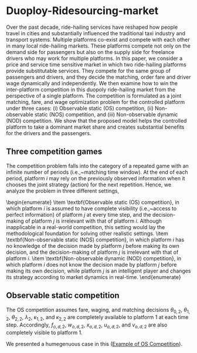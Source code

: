 # Duoploy-Ridesourcing-market

Over the past decade, ride-hailing services have reshaped how people travel in cities and substantially influenced the traditional taxi industry and transport systems. Multiple platforms co-exist and compete with each other in many local ride-hailing markets. These platforms compete not only on the demand side for passengers but also on the supply side for freelance drivers who may work for multiple platforms. In this paper, we consider a price and service time sensitive market in which two ride-hailing platforms provide substitutable services. They compete for the same group of passengers and drivers, and they decide the matching, order fare and driver wage dynamically and independently. We then examine how to win the inter-platform competition in this duopoly ride-hailing market from the perspective of a single platform. The competition is formulated as a joint matching, fare, and wage optimization problem for the controlled platform under three cases: (i) Observable static (OS) competition, (ii) Non-observable static (NOS) competition, and (iii) Non-observable dynamic (NOD) competition. We show that the proposed model helps the controlled platform to take a dominant market share and creates substantial benefits for the drivers and the passengers.

## Three competition games

The competition problem falls into the category of a repeated game with an infinite number of periods (i.e.,~matching time window). At the end of each period, platform $i$ may rely on the previously observed information when it chooses the joint strategy (action) for the next repetition. Hence, we analyze the problem in three different settings,

\begin{enumerate}
    \item \textbf{Observable static (OS) competition}, in which platform $i$ is assumed to have complete visibility (i.e.,~access to perfect information) of platform $j$ at every time step, and the decision-making of platform $j$ is irrelevant with that of platform $i$. Although inapplicable in a real-world competition, this setting would lay the methodological foundation for solving other realistic settings.
    \item \textbf{Non-observable static (NOS) competition}, in which platform $i$ has no knowledge of the decision made by platform $j$ before making its own decision, and the decision-making of platform $j$ is irrelevant with that of platform $i$.
    \item \textbf{Non-observable dynamic (NOD) competition}, in which platform $i$ does not know the decision made by platform $j$ before making its own decision, while platform $j$ is an intelligent player and changes its strategy according to market dynamics in real-time. 
\end{enumerate}


## Observable static competition

The OS competition assumes fare, waging, and matching decisions  $\theta_{0,2}$, $\theta_{1,2}$, $\theta_{2,2}$, $\lambda_{2}$, $\kappa_{1,2}$, and $\kappa_{2,2}$ are completely available to platform 1 at each time step. Accordingly, $f_{o,d,2}$, $w_{o,d,2}$, $x_{o,d,2}$, $u_{o,d,2}$, and $v_{o,d,2}$ are also completely visible to platform 1.

We presented a humegenuous case in this ([Example of OS Competition](https://github.com/marco-yue/Duoploy-Ridesourcing-Competition/blob/main/01%20Example%20(OS%20Competition).ipynb)).


